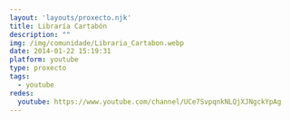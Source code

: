 ```yaml
---
layout: 'layouts/proxecto.njk'
title: Libraría Cartabón
description: ""
img: /img/comunidade/Libraria_Cartabon.webp
date: 2014-01-22 15:19:31
platform: youtube
type: proxecto
tags:
  - youtube
redes:
  youtube: https://www.youtube.com/channel/UCe7SvpqnkNLQjXJNgckYpAg
---
```

